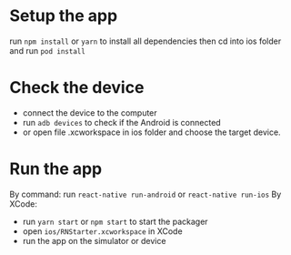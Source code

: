 # Setup the app
run `npm install` or `yarn` to install all dependencies
then cd into ios folder and run `pod install`

# Check the device
- connect the device to the computer
- run `adb devices` to check if the Android is connected
- or open file .xcworkspace in ios folder and choose the target device.

# Run the app

By command: run `react-native run-android` or `react-native run-ios`
By XCode:
- run `yarn start` or `npm start` to start the packager
- open `ios/RNStarter.xcworkspace` in XCode
- run the app on the simulator or device

